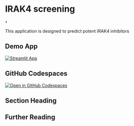 # IRAK4 screening
```
⬆️ 
```

This application is designed to predict potent IRAK4 inhibitors

## Demo App

[![Streamlit App](https://static.streamlit.io/badges/streamlit_badge_black_white.svg)](https://irak4-screening.streamlit.app/)

## GitHub Codespaces

[![Open in GitHub Codespaces](https://github.com/codespaces/badge.svg)](https://codespaces.new/streamlit/app-starter-kit?quickstart=1)

## Section Heading


## Further Reading

